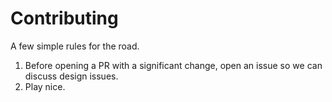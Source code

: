 Contributing
============

A few simple rules for the road.

1. Before opening a PR with a significant change, open an issue so we can discuss design issues.
1. Play nice.